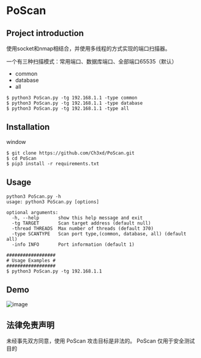 # PoScan

## Project introduction

使用socket和nmap相结合，并使用多线程的方式实现的端口扫描器。

一个有三种扫描模式：常用端口、数据库端口、全部端口65535（默认）

- common
- database
- all

```shell
$ python3 PoScan.py -tg 192.168.1.1 -type common
$ python3 PoScan.py -tg 192.168.1.1 -type database
$ python3 PoScan.py -tg 192.168.1.1 -type all
```



## Installation

window

```shell
$ git clone https://github.com/Ch3xd/PoScan.git
$ cd PoScan
$ pip3 install -r requirements.txt
```

## Usage

```shell
python3 PoScan.py -h
usage: python3 PoScan.py [options]

optional arguments:
  -h, --help       show this help message and exit
  -tg TARGET       Scan target address (default null)
  -thread THREADS  Max number of threads (default 370)
  -type SCANTYPE   Scan port type,(common, database, all) (default all)
  -info INFO       Port information (default 1)
  
##################
# Usage Examples #
##################
$ python3 PoScan.py -tg 192.168.1.1
```

## Demo

![image](https://user-images.githubusercontent.com/82303088/154808309-31124a06-9647-4bbb-ba25-088f592422d4.png)


## 法律免责声明

未经事先双方同意，使用 PoScan 攻击目标是非法的。 PoScan 仅用于安全测试目的
